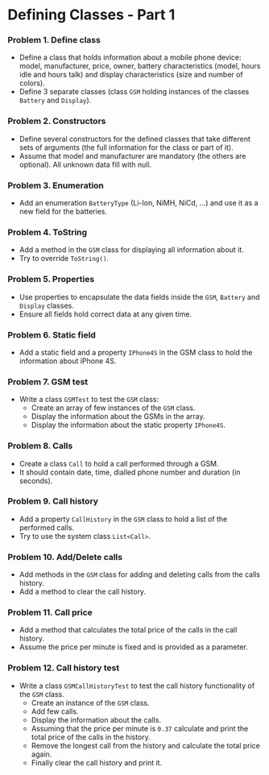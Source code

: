 Defining Classes - Part 1
===================================

### Problem 1. Define class
*	Define a class that holds information about a mobile phone device: model, manufacturer, price, owner, battery characteristics (model, hours idle and hours talk) and display characteristics (size and number of colors).
*	Define 3 separate classes (class `GSM` holding instances of the classes `Battery` and `Display`).

### Problem 2. Constructors
*	Define several constructors for the defined classes that take different sets of arguments (the full information for the class or part of it).
*	Assume that model and manufacturer are mandatory (the others are optional). All unknown data fill with null.

### Problem 3. Enumeration
*	Add an enumeration `BatteryType` (Li-Ion, NiMH, NiCd, …) and use it as a new field for the batteries.

### Problem 4. ToString
*	Add a method in the `GSM` class for displaying all information about it.
*	Try to override `ToString()`.

### Problem 5. Properties
*	Use properties to encapsulate the data fields inside the `GSM`, `Battery` and `Display` classes.
*	Ensure all fields hold correct data at any given time.

### Problem 6. Static field
*	Add a static field and a property `IPhone4S` in the GSM class to hold the information about iPhone 4S.

### Problem 7. GSM test
*	Write a class `GSMTest` to test the `GSM` class:
	*	Create an array of few instances of the `GSM` class.
	*	Display the information about the GSMs in the array.
	*	Display the information about the static property `IPhone4S`.

### Problem 8. Calls
*	Create a class `Call` to hold a call performed through a GSM.
*	It should contain date, time, dialled phone number and duration (in seconds).

### Problem 9. Call history
*	Add a property `CallHistory` in the `GSM` class to hold a list of the performed calls.
*	Try to use the system class `List<Call>`.

### Problem 10. Add/Delete calls
*	Add methods in the `GSM` class for adding and deleting calls from the calls history.
*	Add a method to clear the call history.

### Problem 11. Call price
*	Add a method that calculates the total price of the calls in the call history.
*	Assume the price per minute is fixed and is provided as a parameter.

### Problem 12. Call history test
*	Write a class `GSMCallHistoryTest` to test the call history functionality of the `GSM` class.
	*	Create an instance of the `GSM` class.
	*	Add few calls.
	*	Display the information about the calls.
	*	Assuming that the price per minute is `0.37` calculate and print the total price of the calls in the history.
	*	Remove the longest call from the history and calculate the total price again.
	*	Finally clear the call history and print it.
